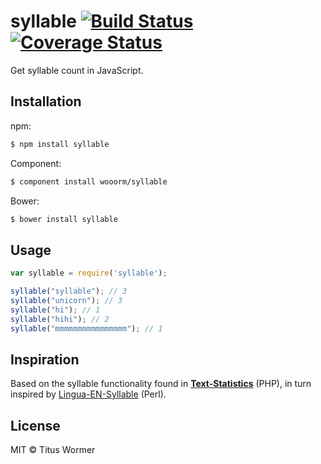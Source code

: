 # syllable [![Build Status](https://travis-ci.org/wooorm/syllable.svg?branch=master)](https://travis-ci.org/wooorm/syllable) [![Coverage Status](https://img.shields.io/coveralls/wooorm/syllable.svg)](https://coveralls.io/r/wooorm/syllable?branch=master)

Get syllable count in JavaScript.

## Installation

npm:
```sh
$ npm install syllable
```

Component:
```sh
$ component install wooorm/syllable
```

Bower:
```sh
$ bower install syllable
```

## Usage

```js
var syllable = require('syllable');

syllable("syllable"); // 3
syllable("unicorn"); // 3
syllable("hi"); // 1
syllable("hihi"); // 2
syllable("mmmmmmmmmmmmmmmm"); // 1
```

## Inspiration

Based on the syllable functionality found in [**Text-Statistics**](https://github.com/DaveChild/Text-Statistics) (PHP), in turn inspired by [Lingua-EN-Syllable](http://search.cpan.org/~gregfast/Lingua-EN-Syllable-0.251/) (Perl).

## License

MIT © Titus Wormer
